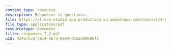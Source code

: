 ```yaml
---
content_type: resource
description: Responses to questions.
file: https://ol-ocw-studio-app-production.s3.amazonaws.com/courses/4-645-selected-topics-in-architecture-architecture-from-1750-to-the-present-fall-2004/43467533c914a6738ee4d3a2d09b96fa_responses_7_2.pdf
file_type: application/pdf
resourcetype: Document
title: responses_7_2.pdf
uid: 43467533-c914-a673-8ee4-d3a2d09b96fa
---
```

